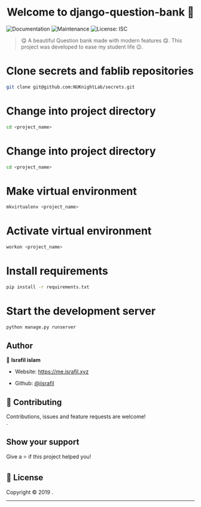 <h1 align="center">Welcome to django-question-bank
 👋</h1>
<p>
  
  <a  target="_blank">
    <img alt="Documentation" src="https://img.shields.io/badge/documentation-yes-brightgreen.svg" />
  </a>
  <a  target="_blank">
    <img alt="Maintenance" src="https://img.shields.io/badge/Maintained%3F-yes-green.svg" />
  </a>
  <a  target="_blank">
    <img alt="License: ISC" src="https://img.shields.io/github/license/Kvaibhav01/forkify" />
  </a>
 
</p>

> 😋 A beautiful Question bank made with modern features 😋. This project was developed to ease my student life 😉.



# Clone secrets and fablib repositories

```sh
git clone git@github.com:NUKnightLab/secrets.git
```

# Change into project directory

```sh
cd <project_name>
```

# Change into project directory

```sh
cd <project_name>
```

# Make virtual environment

```sh
mkvirtualenv <project_name>
```

# Activate virtual environment

```sh
workon <project_name>
```

# Install requirements
```sh
pip install -r requirements.txt
```

# Start the development server

```sh
python manage.py runserver
```



## Author

👤 **Israfil islam**

* Website: https://me.israfil.xyz

* Github: [@iisrafil](https://github.com/iisrafil)

## 🤝 Contributing

Contributions, issues and feature requests are welcome!<br />.

## Show your support

Give a ⭐️ if this project helped you!

## 📝 License

Copyright © 2019 .<br />


***
